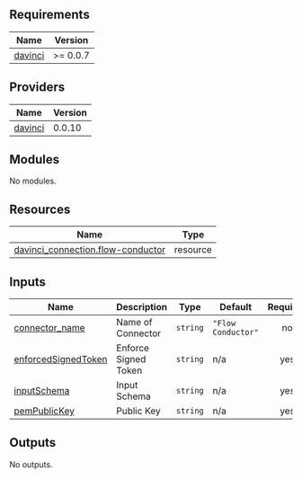 <!-- BEGIN_TF_DOCS -->
## Requirements

| Name | Version |
|------|---------|
| <a name="requirement_davinci"></a> [davinci](#requirement\_davinci) | >= 0.0.7 |

## Providers

| Name | Version |
|------|---------|
| <a name="provider_davinci"></a> [davinci](#provider\_davinci) | 0.0.10 |

## Modules

No modules.

## Resources

| Name | Type |
|------|------|
| [davinci_connection.flow-conductor](https://registry.terraform.io/providers/samir-gandhi/davinci/latest/docs/resources/connection) | resource |

## Inputs

| Name | Description | Type | Default | Required |
|------|-------------|------|---------|:--------:|
| <a name="input_connector_name"></a> [connector\_name](#input\_connector\_name) | Name of Connector | `string` | `"Flow Conductor"` | no |
| <a name="input_enforcedSignedToken"></a> [enforcedSignedToken](#input\_enforcedSignedToken) | Enforce Signed Token | `string` | n/a | yes |
| <a name="input_inputSchema"></a> [inputSchema](#input\_inputSchema) | Input Schema | `string` | n/a | yes |
| <a name="input_pemPublicKey"></a> [pemPublicKey](#input\_pemPublicKey) | Public Key | `string` | n/a | yes |

## Outputs

No outputs.
<!-- END_TF_DOCS -->